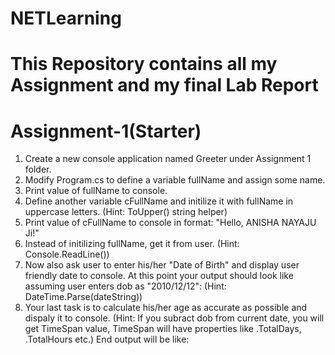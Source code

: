# NETLearning

<!-- dotnet new gitignore -->

# This Repository contains all my Assignment and my final Lab Report

# Assignment-1(Starter)

1. Create a new console application named Greeter under Assignment 1 folder.
2. Modify Program.cs to define a variable fullName and assign some name.
3. Print value of fullName to console.
4. Define another variable cFullName and initilize it with fullName in uppercase letters. (Hint: ToUpper() string helper)
5. Print value of cFullName to console in format: "Hello, ANISHA NAYAJU Ji!"
6. Instead of initilizing fullName, get it from user. (Hint: Console.ReadLine())
7. Now also ask user to enter his/her "Date of Birth" and display user friendly date to console. At this point your output should look like assuming user enters dob as "2010/12/12": (Hint: DateTime.Parse(dateString))
8. Your last task is to calculate his/her age as accurate as possible and dispaly it to console. (Hint: If you subract dob from current date, you will get TimeSpan value, TimeSpan will have properties like .TotalDays, .TotalHours etc.) End output will be like:

